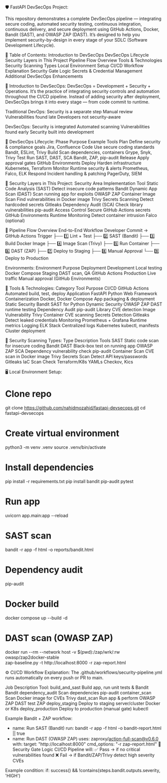 🛡️ FastAPI DevSecOps Project:

This repository demonstrates a complete DevSecOps pipeline — integrating secure coding, automated security testing, continuous integration, continuous delivery, and secure deployment using GitHub Actions, Docker, Bandit (SAST), and OWASP ZAP (DAST).
It’s designed to help you implement security-by-design in every stage of your SDLC (Software Development Lifecycle).

🚀 Table of Contents:
Introduction to DevSecOps
DevSecOps Lifecycle
Security Layers in This Project
Pipeline Flow Overview
Tools & Technologies
Security Scanning Types
Local Environment Setup
CI/CD Workflow Explanation
Security Gate Logic
Secrets & Credential Management
Additional DevSecOps Enhancements

🧩 Introduction to DevSecOps:
DevSecOps = Development + Security + Operations.
It’s the practice of integrating security controls and automation throughout the CI/CD pipeline.
Instead of adding security after deployment, DevSecOps brings it into every stage — from code commit to runtime.

Traditional DevOps:
Security is a separate step
Manual review
Vulnerabilities found late
Developers not security-aware

DevSecOps:
Security is integrated
Automated scanning
Vulnerabilities found early
Security built into development

🔄 DevSecOps Lifecycle:
Phase	Purpose	Example Tools
Plan	Define security & compliance goals	Jira, Confluence
Code	Use secure coding standards	Bandit, ESLint, Trivy
Build	Scan dependencies, containers	Grype, Snyk, Trivy
Test	Run SAST, DAST, SCA	Bandit, ZAP, pip-audit
Release	Apply approval gates	GitHub Environments
Deploy	Harden infrastructure	Kubernetes, Terraform
Monitor	Runtime security & alerts	Prometheus, Falco, ELK
Respond	Incident handling & patching	PagerDuty, SIEM


🧱 Security Layers in This Project:
Security Area	Implementation	Tool
Static Code Analysis (SAST)	Detect insecure code patterns	Bandit
Dynamic App Scan (DAST)	Scan running app for exploits	OWASP ZAP
Container Image Scan	Find vulnerabilities in Docker image	Trivy
Secrets Scanning	Detect hardcoded secrets	Gitleaks
Dependency Audit (SCA)	Check library vulnerabilities	pip-audit
Access Control	Secure GitHub Actions secrets	GitHub Environments
Runtime Monitoring	Detect container intrusion	Falco (optional)

🔁 Pipeline Flow Overview
End-to-End Workflow
Developer Commit → GitHub Actions Trigger
  ├── 1️⃣ Lint + Test
  ├── 2️⃣ SAST (Bandit)
  ├── 3️⃣ Build Docker Image
  ├── 4️⃣ Image Scan (Trivy)
  ├── 5️⃣ Run Container
  ├── 6️⃣ DAST (ZAP)
  ├── 7️⃣ Deploy to Staging
  ├── 8️⃣ Manual Approval
  └── 9️⃣ Deploy to Production

Environments:
Environment	Purpose	Deployment
Development	Local testing	Docker Compose
Staging	DAST scan, QA	GitHub Actions
Production	Live traffic	Manual approval (GitHub Environments)

🧰 Tools & Technologies:
Category	Tool	Purpose
CI/CD	GitHub Actions	Automated build, test, deploy
Application	FastAPI	Python Web Framework
Containerization	Docker, Docker Compose	App packaging & deployment
Static Security	Bandit	SAST for Python
Dynamic Security	OWASP ZAP	DAST runtime testing
Dependency Audit	pip-audit	Library CVE detection
Image Vulnerability	Trivy	Container CVE scanning
Secrets Detection	Gitleaks	Detect leaked credentials
Monitoring	Prometheus + Grafana	Runtime metrics
Logging	ELK Stack	Centralized logs
Kubernetes	kubectl, manifests	Cluster deployment

🧪 Security Scanning Types:
Type	Description	Tools
SAST	Static code scan for insecure coding	Bandit
DAST	Black-box test on running app	OWASP ZAP
SCA	Dependency vulnerability check	pip-audit
Container Scan	CVE scan in Docker image	Trivy
Secrets Scan	Detect API keys/passwords	Gitleaks
IaC Scan	Check Terraform/K8s YAMLs	Checkov, Kics

🖥️ Local Environment Setup:
# Clone repo
git clone https://github.com/nahidmozahid/fastapi-devsecops.git
cd fastapi-devsecops

# Create virtual environment
python3 -m venv .venv
source .venv/bin/activate

# Install dependencies
pip install -r requirements.txt
pip install bandit pip-audit pytest

# Run app
uvicorn app.main:app --reload

# SAST scan
bandit -r app -f html -o reports/bandit.html

# Dependency audit
pip-audit

# Docker build
docker compose up --build -d

# DAST scan (OWASP ZAP)
docker run --rm --network host -v $(pwd):/zap/wrk/:rw owasp/zap2docker-stable \
  zap-baseline.py -t http://localhost:8000 -r zap-report.html

⚙️ CI/CD Workflow Explanation:
The .github/workflows/security-pipeline.yml runs automatically on every push or PR to main.

Job	Description	Tool:
build_and_sast	Build app, run unit tests & Bandit	Bandit
dependency_audit	Scan dependencies	pip-audit
container_scan	Scan Docker image for CVEs	Trivy
dast_scan	Run app & perform OWASP ZAP DAST test	ZAP
deploy_staging	Deploy to staging server/cluster	Docker or K8s
deploy_production	Deploy to production (manual gate)	kubectl

Example Bandit + ZAP workflow:
- name: Run SAST (Bandit)
  run: bandit -r app -f html -o bandit-report.html || true
- name: Run DAST (OWASP ZAP)
  uses: zaproxy/action-full-scan@v0.6.0
  with:
    target: "http://localhost:8000"
    cmd_options: "-r zap-report.html"
🧱 Security Gate Logic
CI/CD Pipeline will:
✅ Pass → if no critical vulnerabilities found
❌ Fail → if Bandit/ZAP/Trivy detect high severity CVEs

Example condition:
if: success() && !contains(steps.bandit.outputs.severity, 'HIGH')



